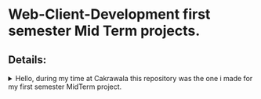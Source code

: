 # Web-Client-Development first semester Mid Term projects.

## Details:

<details><summary>Hello, during my time at Cakrawala this repository was the one i made for my first semester MidTerm project.</summary><p>

<details><summary>Hello, this was the first part of the midterm.</summary><p>
  
## Details on the first MidTerm question.

### All is to write 5 distinc codes, seen in this section: (Javascript and TypeScript)
#### Write a code to find the area of a rectangle:
- input: Length = 5 , Width = 3
- output: Area = 15
###### My work:
```
//this is the intro using a simple console.log to create an output that cannot be interacted with by user
console.log("Hello, this is a calculator to calculate the area of a rectangle\n");
//setting variable with values except one because the variable area will hold the result
let width = 10, length = 20, area;
//displayng the values of width and length
console.log("Width is: ",width, "\n");
console.log("Length: ",length,"\n");
//calculating Area, multiplying symbol is *
area = width * length;
//placing the variable 'Area' after string message so it shows after it not before
console.log("The Area of this rectangle is: ", area);
```
- so for my work i created my own width being 10 while length is 20, which resulted in the area being 200.
#### Find the Diameter, Circumfrence, and Area of a circle:
- input: Radius = 5
- output: Diameter = 10 , Circumference = 31.4159 , Area = 78.539
###### My work:
```
//this is the intro using a simple console.log to create an output that cannot be interacted with by user
console.log("Hello, this is a calculator to calculate all possible info about a circle with a given radius\n");
//setting one variable with a value except a few because those variables will hold the result, also let will allow one to set something as a variable
let radius = 5, area, circumference, diameter;
//displayng the value of radius
console.log("radius is: ",radius, "\n");

//calculating Circumference, multiplying symbol is * alongside this math.pi is to import pi into the program
circumference = 2 * Math.PI * radius;
//calculating area with **2 which means a variable is squared
area = Math.PI * radius**2;
diameter = 2 * radius

//placing the variables after their respective output to show result
console.log("The area is: ", area);
console.log("The circumference is: ", circumference);
console.log("The diameter is: ", diameter);
```
- During my work i decided instead of multiplying radius by itself, i instead use exponents. Instead of creating a variable that represents Pi, i imported a math related file to import Pi automatically.
#### Find the angles of a triangle if two were given:
- input: a = 80 , b = 65
- output: 35
###### My work:
```
//this is the intro using a simple console.log to create an output that cannot be interacted with by user
console.log("Hello, this is a calculator to calculate the missing angle for a triangle\n");
//setting variables with value except one
let a = 80, b = 65, c;
//displayng the values of a & b
console.log("angle a is: ",a, "\n");
console.log("angle b is: ",b, "\n");

//i use parentheses to indicate which variables need to be calculated first according to PEMDAS
c = 180 - (a + b);

//placing the variables after their respective output to show result
console.log("The missingle angle is: ", c);
```
- during this work i used parenthese
#### Get the difference in time between two interval of dates in the form of days: (DD/MM/YYYY)
- input: date1 = 01-01-2025 , date2 = 03-01-2025
- output: 2
###### My work:
```
//this is the intro using a simple console.log to create an output that cannot be interacted with by user
console.log("Hello, this is a calculator to calculate the difference in day(s) between two dates\n");

//new date handles all things date related, it aslo expects (MM/DD/YYYY)
var date1 = new Date("1/1/2022");
var date2 = new Date("3/1/2022");

//Math abs is basically importing absolute function, getTime is to get time in miliseconds, which then is converted to days (1000 ms) (3600 sec) (24 hour). math ceiling is rounding it to the nearest integer
var difference = Math.abs(date2.getTime() - date1.getTime());
var days = Math.ceil(difference / (1000 * 3600 * 24));

console.log("Differences between two dates in days: ", days);
```
- during this work i had to learn all sorts of new methods in relation to date, which i found that in Javascript one can only use (MM/DD/YYYY) with the methods used. also note 3600 seconds was two 60 seconds combined for simplification purposes.
#### Only recognizes the initials within a string:
- input: John Doe
- output: JD
###### My work:
```
//this is the intro using a simple console.log to create an output that cannot be interacted with by user
console.log("Hello, this is to obtain the initials within a string\n");

//so first we use a function for this particular assignment, due to it being cleaner, and it shall be a string function
var getInitials = function (string) {
    //we make a variable called names because it will be used to hold our.. well.. names.. then we split it with the string.split
    var names = string.split(' ');
    // this is where we obtain the initials, remember that string counts at 0 which is why we put it as 0 after names, substring will extract characters or in this particular case the first name (0), the last name (1). Then turning it uppercase with the touppercase.
        initials = names[0].substring(0, 1).toUpperCase();
    //making sure the name inputted is greater than 1 which will have each letter be subtracted until it is just one letter
    if (names.length > 1) {
        initials += names[names.length - 1].substring(0, 1).toUpperCase();
    } //returning the value of initials
    return initials;
};
//calling function to convert names inputed
console.log(getInitials('Al Pacino'), "Al Pacino");
console.log(getInitials('Beyonce Carter'), "Beyonce Carter");
```
- i had to learn functions, then string, then subtracting those strings, then a bit of if without else, returning value.
</details>

<details><summary>Hello, this is the second part of midterm.</summary><p>

## Details on second coding assignment: (Due 16 March 2025 12:00 PM)

#### Write a code to convert fahrenheit to celcius:
- input: 100
- output: 212
###### My Work:
```
function getFahrenheitFromCelsius(celsius){
   return (celsius * (9 / 5)) + 32;
}

function getCelsiusFromFahrenheit(fahrenheit){
   return (fahrenheit - 32) * (5 / 9);
}
let fahrenheit = 100, celcius = 50;

console.log("farenheit to Celcius:", getFahrenheitFromCelsius(celcius));
console.log("celcius to ferenheit:", getCelsiusFromFahrenheit(fahrenheit));
```
I had already learned basic arithmatics from preivious works, i used parentheses as well.
#### Conversion of cm to km vice versa:
- input = 1000000 cm
- output = 1 km
###### My Work
```
function getcmtokm(cm){
   return cm / 1000000;
}

function getkmtocm(km){
   return km * 1000000;
}
let cm = 100, km = 50;

console.log("Cm to Km:", getcmtokm(cm));
console.log("Km to Cm:", getkmtocm(km));
```
uses basic arithmathics yet again.
###### odd or even number:
- input = 71
- output = odd
#### My Work:
```
// take input from user
const number = prompt("Enter a number: ");

//check if the number is even
if(number % 2 == 0) {
    console.log("The number is even.");
} //if number is odd
else {
    console.log("The number is odd.");
}
```
for this one i had to use a modulus arithmatic to calculate if inputted number is equal to zero, which will then le us know if it's even or not.
user input has been added.
###### Searched words deleted:
- input = "remove: Bel"
- input = "word is: Belladonna"
- output = "ladonna"
#### My work:
```
function remove_first_occurrence(str, searchstr)       {
	var index = str.indexOf(searchstr);
	if (index === -1) {
		return str;
	}
	return str.slice(0, index) + str.slice(index + searchstr.length);
}

let remover = prompt("Enter a collection of word or words you want removed: ");
let sentence = prompt("Enter a sentence: ");

console.log(remove_first_occurrence(sentence, remover));
```
from this the program had ro recognize a string and subtract it from a different string. i then made sure all of it is user input based
###### Palindrome:
- Input = madam
- output = true
#### my work:
```
function remove_first_occurrence(str, searchstr)       {
	var index = str.indexOf(searchstr);
	if (index === -1) {
		return str;
	}
	return str.slice(0, index) + str.slice(index + searchstr.length);
}

let remover = prompt("Enter a collection of word or words you want removed: ");
let sentence = prompt("Enter a sentence: ");

console.log(remove_first_occurrence(sentence, remover));
```
it uses bool, which then will also reverse the words, if both equals the same, then true, if not the false
</details>
<details><summary>Hello, this was the third part of midterm.</summary><p>

#### so mr Rony's assignment actually came with some purposeky planted bugs, such as:
- Wrong Code: 
```
<img src="./imgs/woman.svg" alt="illustration of a woman doing workout on a gym">
```
###### When it should have been:
- correct way: 
```
<img src="./images/woman.svg" alt="illustration of a woman doing workout on a gym">
```
- Note how it's not supposed to be imgs but rather images
- the affect was a loading error when trying to load the images unto the web.
#### he also added empty functions on css, such as
```
.text h1 span {
}
```
##### To which i added:
```
.text h1 span {
  font-family: 'Mulish', sans-serif; /* Change font family */
  font-weight: 700; /* Make the text bold */
  color: #0cba49; /* Change text color */
  text-transform: uppercase; /* Transform text to uppercase */
}
```
- the output of this code ended with a header that is with the specified coloured above.
##### how to rescale images using class:
```
<img src="images/Venusinweb.PNG" alt="one of my artwork." class="rescaled-image">
```
</details>
<details><summary>Hello, this was the fourth part of midterm.</summary><p>

#### To create a webpage with Vite that holds Home & Contact page.
We had a lot of creative liberty for this project, however i had quite a lot to learn because prior to this i have had no experience creating a webpage using Vite React.
```
<!doctype html>
<html lang="en">
  <head>
    <meta charset="UTF-8" />
    <link rel="icon" type="image/svg+xml" href="/vite.svg" />
    <meta name="viewport" content="width=device-width, initial-scale=1.0" />
    <title>Hello & Welcome!</title>
  </head>
  <body>
    <div id="root"></div>
    <script type="module" src="/src/main.jsx"></script>
  </body>
</html>
```
- The first part was learning that this (within "title") will hold the name of the web bar.
```
const Homepage = () => {
  return (
    <div className="intropage">
      <main className="main">
        <div className="top-rectangle"></div>
        <button className="home-button">
          <Link to="/other-artworks">My Other Artworks & Contact info</Link>
        </button>
        <img src="/girlinred.jpeg" alt="Girl in Red" className="landing-image" />
      </main>
      <main classname="about">
        <h1 className="aboutme">About Me.</h1>
        <div className="loremipsum">
          <h3 className="mypainting">The artwork above is a painting of my creation!<p>Lorem ipsum dolor sit amet, consectetur adipiscing elit, sed do eiusmod tempor incididunt ut labore et dolore magna aliqua. Ut enim ad minim veniam, quis nostrud exercitation ullamco laboris nisi ut aliquip ex ea commodo consequat. Duis aute irure dolor in reprehenderit in voluptate velit esse cillum dolore eu fugiat nulla pariatur. Excepteur sint occaecat cupidatat non proident, sunt in culpa qui officia deserunt mollit anim id est laborum.</p></h3>
        </div>
      </main>
      <main classname="morestuff">
        <h1 className="aboutme">Other Stuff.</h1>
        <div className="loremipsum">
          <h2 className="titleofstuff">First.</h2>
        </div>
      </main>
      <footer>
        This was made possible by using Vite <img src="/vite.svg" alt="vite logo" className="vitelogo" />
      </footer>
    </div>
  );
}; 
```
- So for this part, this is the one that has my homepage design alongside many other things.
- notably there is the usage of "Link", which will be explore shortly. Point is though, when you click the button specified, it will take you to the contact page.
```
const OtherArtworksPage = () => (
  <div className="other-artworks">
    <div className="top-rectangle"></div>
    <h1 className="text-aligned">My Other Artworks</h1>
    <p>Sorry but this page is a working progress!.<br />You can see my work on IG: <Link to="/">@dan.sa.turn</Link><br />Contact my Email: danielbussiness2000@gmail.com</p>
    <Link to="/">Go Back to Home</Link>
    <footer>
      This was made possible by using Vite <img src="/vite.svg" alt="vite logo" className="vitelogo" />
    </footer>
  </div>
);
```
- This part has my contact & more of myartwork page.
- also uses "Link" where it can take you back to homepage.
```
const App = () => {
  return (
    <Router>
      <Routes>
        <Route path="/" element={<Homepage />} />
        <Route path="/other-artworks" element={<OtherArtworksPage />} />
      </Routes>
    </Router>
  );
};
```
- This is where the Links will go to, so that it can refer what page will open based on the path it was given to refer which is based on the element.
</details>
<details><summary>Hello, this was the fifth part of midterm.</summary><p>

#### This was the part where it showed the image of the pokemon Bulbasaur:

```
<img
    key={index}
    src="/bulbasaur.jpeg"
    alt="Bulbasaur"
    className="image"
    onClick={handleImageClick}
/>
```
Note: how there is onClick, that is because if you click the image, you will be transported to the state page.

#### This was the stat page:

```
<div className="details-page">
    <button className="back-button" onClick={handleBackClick}>
    Back
    </button>
    <img src="/bulbasaursprite.jpeg" alt="Bulbasaur Sprite" className="image" />
    <img src="/bubasaurstats.jpeg" alt="Bulbasaur Stats" className="image stats-image" />
</div>
```

#### This was the sort by buttons, meant to sort the image either into two columns or one:

```
<div className="sort-buttons">
    <button className="sort-button" onClick={toggleColumnLayout}>
        {columnLayout === 2 ? 'Sort by one' : 'sort by two'}
    </button>
    <button className="sort-button" onClick={toggleColumnLayout}>
        {columnLayout === 2 ? 'Sort by one' : 'sort by two'}
    </button>
</div>
```
</details>
<details><summary>Hello, this was the sixth part of midterm.</summary><p>

#### This was the part where it showed the image of the pokemon Bulbasaur:

```
<img
    key={index}
    src="/bulbasaur.jpeg"
    alt="Bulbasaur"
    className="image"
    onClick={handleImageClick}
/>
```
Note: how there is onClick, that is because if you click the image, you will be transported to the state page.

#### This was the stat page:

```
<div className="details-page">
    <button className="back-button" onClick={handleBackClick}>
    Back
    </button>
    <img src="/bulbasaursprite.jpeg" alt="Bulbasaur Sprite" className="image" />
    <img src="/bubasaurstats.jpeg" alt="Bulbasaur Stats" className="image stats-image" />
</div>
```

#### This was the sort by buttons, meant to sort the image either into two columns or one:

```
<div className="sort-buttons">
    <button className="sort-button" onClick={toggleColumnLayout}>
        {columnLayout === 2 ? 'Sort by one' : 'sort by two'}
    </button>
    <button className="sort-button" onClick={toggleColumnLayout}>
        {columnLayout === 2 ? 'Sort by one' : 'sort by two'}
    </button>
</div>
```

#### This is so that when you go back from stat page from home page, it does not restart back on top:

```
useEffect(() => {
    // Restore the scroll position when returning to the home page
    if (!showDetails) {
      const savedScrollPosition = sessionStorage.getItem('scrollPosition');
      if (savedScrollPosition) {
        window.scrollTo(0, parseInt(savedScrollPosition, 10));
      }
    }
  }, [showDetails]);
```

#### This is for the drop down menu:
```
div className="sort-buttons">
    {/* Dropdown for sorting */}
    <select
        className="sort-dropdown"
        onChange={(e) => {
        const selectedValue = e.target.value;
        console.log(`Select sort option: ${selectedValue}`);
        // Add sorting logic here based on selectedValue
        }}
    >
        <option value="default">Sort by</option>
    </select>
    {/* Existing toggle column layout button */}
    <button className="sort-button" onClick={toggleColumnLayout}>
        {columnLayout === 2 ? 'Sort by one' : 'Sort by two'}
    </button>
</div>
```
</details>
</details>
